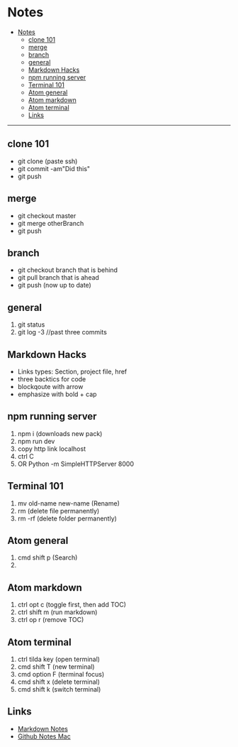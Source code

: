 # Notes

<!-- TOC depthFrom:1 depthTo:6 withLinks:1 updateOnSave:1 orderedList:0 -->

- [Notes](#notes)
	- [clone 101](#clone-101)
	- [merge](#merge)
	- [branch](#branch)
	- [general](#general)
	- [Markdown Hacks](#markdown-hacks)
	- [npm running server](#npm-running-server)
	- [Terminal 101](#terminal-101)
	- [Atom general](#atom-general)
	- [Atom markdown](#atom-markdown)
	- [Atom terminal](#atom-terminal)
	- [Links](#links)

<!-- /TOC -->


---
## clone 101
- git clone (paste ssh)
- git commit -am"Did this"
- git push

## merge
- git checkout master
- git merge otherBranch
- git push

## branch
- git checkout branch that is behind
- git pull branch that is ahead
- git push (now up to date)



## general
1. git status
2. git log -3 //past three commits


## Markdown Hacks
- Links types: Section, project file, href
- three backtics for code
- blockqoute with arrow
- emphasize with bold + cap

## npm running server
1. npm i (downloads new pack)
2. npm run dev
3. copy http link localhost
4. ctrl C
5. OR Python -m SimpleHTTPServer 8000

## Terminal 101
1. mv old-name new-name (Rename)
2. rm (delete file permanently)
3. rm -rf (delete folder permanently)

## Atom general
1. cmd shift p (Search)
2.

## Atom markdown
1. ctrl opt c (toggle first, then add TOC)
2. ctrl shift m (run markdown)
3. ctrl op r (remove TOC)

## Atom terminal
1. ctrl tilda key (open terminal)
2. cmd shift T (new terminal)
3. cmd option F (terminal focus)
4. cmd shift x (delete terminal)
5. cmd shift k (switch terminal)


## Links
- [Markdown Notes](https://github.com/adam-p/markdown-here/wiki/Markdown-Cheatsheet "Markdown Notes")
- [Github Notes Mac](https://services.github.com/on-demand/downloads/github-git-cheat-sheet.pdf "Github Notes")

